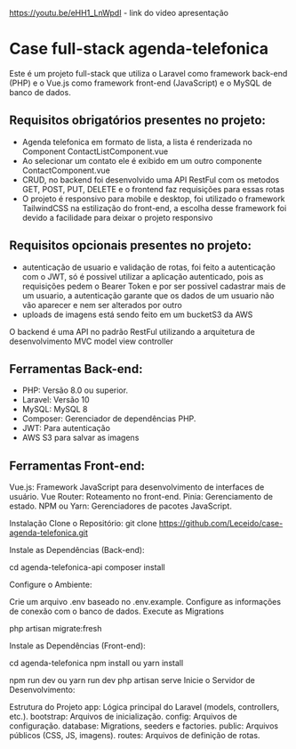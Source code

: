https://youtu.be/eHH1_LnWpdI - link do video apresentação

# Case full-stack agenda-telefonica

Este é um projeto full-stack que utiliza o Laravel como framework back-end (PHP) e o Vue.js como framework front-end (JavaScript) e o MySQL de banco de dados. 

## Requisitos obrigatórios presentes no projeto: 
 - Agenda telefonica em formato de lista, a lista é renderizada no Component ContactListComponent.vue
 - Ao selecionar um contato ele é exibido em um outro componente ContactComponent.vue
 - CRUD, no backend foi desenvolvido uma API RestFul com os metodos GET, POST, PUT, DELETE e o frontend faz requisições para essas rotas
 - O projeto é responsivo para mobile e desktop, foi utilizado o framework TailwindCSS na estilização do front-end, a escolha desse framework foi devido a facilidade para deixar o projeto responsivo

## Requisitos opcionais presentes no projeto:
- autenticação de usuario e validação de rotas, foi feito a autenticação com o JWT, só é possivel utilizar a aplicação autenticado, pois as requisições pedem o Bearer Token e por ser possivel cadastrar mais de um usuario, a autenticação garante que os dados de um usuario não vão aparecer e nem ser alterados por outro
- uploads de imagens está sendo feito em um bucketS3 da AWS

 O backend é uma API no padrão RestFul utilizando a arquitetura de desenvolvimento MVC model view controller
 
## Ferramentas Back-end:

 - PHP: Versão 8.0 ou superior.
 - Laravel: Versão 10
 - MySQL: MySQL 8
 - Composer: Gerenciador de dependências PHP.
 - JWT: Para autenticação
 - AWS S3 para salvar as imagens

   
## Ferramentas Front-end:

Vue.js: Framework JavaScript para desenvolvimento de interfaces de usuário.
Vue Router: Roteamento no front-end.
Pinia: Gerenciamento de estado.
NPM ou Yarn: Gerenciadores de pacotes JavaScript.


Instalação
Clone o Repositório:
git clone https://github.com/Leceido/case-agenda-telefonica.git


Instale as Dependências (Back-end):

cd agenda-telefonica-api
composer install

Configure o Ambiente:

Crie um arquivo .env baseado no .env.example.
Configure as informações de conexão com o banco de dados.
Execute as Migrations

php artisan migrate:fresh

Instale as Dependências (Front-end):

cd agenda-telefonica
npm install ou yarn install


npm run dev ou yarn run dev
php artisan serve
Inicie o Servidor de Desenvolvimento:


Estrutura do Projeto
app: Lógica principal do Laravel (models, controllers, etc.).
bootstrap: Arquivos de inicialização.
config: Arquivos de configuração.
database: Migrations, seeders e factories.
public: Arquivos públicos (CSS, JS, imagens).
routes: Arquivos de definição de rotas.
